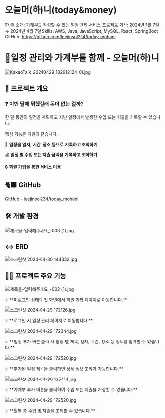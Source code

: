 # 오늘머(하)니(today&money)

한 줄 소개: 가계부도 작성할 수 있는 일정 관리 서비스
프로젝트 기간: 2024년 1월 7일 → 2024년 4월 7일
Skills: AWS, Java, JavaScript, MySQL, React, SpringBoot
GitHub: https://github.com/leejinsol234/today_mohani

# 📅일정 관리와 가계부를 함께 - 오늘머(하)니

![KakaoTalk_20240429_182912124_01.jpg](%E1%84%8B%E1%85%A9%E1%84%82%E1%85%B3%E1%86%AF%E1%84%86%E1%85%A5(%E1%84%92%E1%85%A1)%E1%84%82%E1%85%B5(today&money)%201d207de4524a411397f2b9ec641fdacf/KakaoTalk_20240429_182912124_01.jpg)

## 🔖 프로젝트 개요

### ❓ 이번 달에 뭐했길래 돈이 없는 걸까?

한 달 동안의 일정을 계획하고 지난 일정에서 발생한 수입 또는 지출을 기록할 수 있습니다.

핵심 기능은 다음과 같습니다.

📅 **일정을 일자, 시간, 장소 등으로 기록하고 조회하기**

💰 **일정 별 수입 또는 지출 금액을 기록하고 조회하기**

🔒 **회원 가입을 통한 서비스 이용**

## 🐈‍⬛ GitHub

[GitHub - leejinsol234/today_mohani](https://github.com/leejinsol234/today_mohani)

## 🛠️ 개발 환경

![제목을-입력해주세요_-003 (1).jpg](%E1%84%8B%E1%85%A9%E1%84%82%E1%85%B3%E1%86%AF%E1%84%86%E1%85%A5(%E1%84%92%E1%85%A1)%E1%84%82%E1%85%B5(today&money)%201d207de4524a411397f2b9ec641fdacf/bb61c4fb-1b39-4ab2-83ed-3a45874d4e9c.png)

## ↔️ ERD

![스크린샷 2024-04-30 144332.jpg](%E1%84%8B%E1%85%A9%E1%84%82%E1%85%B3%E1%86%AF%E1%84%86%E1%85%A5(%E1%84%92%E1%85%A1)%E1%84%82%E1%85%B5(today&money)%201d207de4524a411397f2b9ec641fdacf/%25EC%258A%25A4%25ED%2581%25AC%25EB%25A6%25B0%25EC%2583%25B7_2024-04-30_144332.jpg)

## 👩‍💻 프로젝트 주요 기능

![제목을-입력해주세요_-002 (1).jpg](%E1%84%8B%E1%85%A9%E1%84%82%E1%85%B3%E1%86%AF%E1%84%86%E1%85%A5(%E1%84%92%E1%85%A1)%E1%84%82%E1%85%B5(today&money)%201d207de4524a411397f2b9ec641fdacf/%25EC%25A0%259C%25EB%25AA%25A9%25EC%259D%2584-%25EC%259E%2585%25EB%25A0%25A5%25ED%2595%25B4%25EC%25A3%25BC%25EC%2584%25B8%25EC%259A%2594_-002_(1).jpg)

<aside>
💡 **미로그인 상태의 첫 화면에서 회원 가입 페이지로 이동합니다.**

</aside>

![스크린샷 2024-04-29 172126.jpg](%E1%84%8B%E1%85%A9%E1%84%82%E1%85%B3%E1%86%AF%E1%84%86%E1%85%A5(%E1%84%92%E1%85%A1)%E1%84%82%E1%85%B5(today&money)%201d207de4524a411397f2b9ec641fdacf/%25EC%258A%25A4%25ED%2581%25AC%25EB%25A6%25B0%25EC%2583%25B7_2024-04-29_172126.jpg)

<aside>
💡 **로그인 시 일정 관리 페이지로 이동합니다.**

</aside>

![스크린샷 2024-04-29 172344.jpg](%E1%84%8B%E1%85%A9%E1%84%82%E1%85%B3%E1%86%AF%E1%84%86%E1%85%A5(%E1%84%92%E1%85%A1)%E1%84%82%E1%85%B5(today&money)%201d207de4524a411397f2b9ec641fdacf/%25EC%258A%25A4%25ED%2581%25AC%25EB%25A6%25B0%25EC%2583%25B7_2024-04-29_172344.jpg)

<aside>
💡 **일정 추가 버튼 클릭 시 일정 별 제목, 일자, 시간, 장소 등 정보를 입력할 수 있습니다.**

</aside>

![스크린샷 2024-04-29 172520.jpg](%E1%84%8B%E1%85%A9%E1%84%82%E1%85%B3%E1%86%AF%E1%84%86%E1%85%A5(%E1%84%92%E1%85%A1)%E1%84%82%E1%85%B5(today&money)%201d207de4524a411397f2b9ec641fdacf/04f6d805-a580-4095-8f53-137906273c1e.png)

<aside>
💡 **추가된 일정 제목을 클릭하면 상세 정보 조회가 가능합니다.**

</aside>

![스크린샷 2024-04-30 135414.jpg](%E1%84%8B%E1%85%A9%E1%84%82%E1%85%B3%E1%86%AF%E1%84%86%E1%85%A5(%E1%84%92%E1%85%A1)%E1%84%82%E1%85%B5(today&money)%201d207de4524a411397f2b9ec641fdacf/3177d789-601e-4f26-a9a9-7f2c29dc2c04.png)

<aside>
💡 **가계부 추가 버튼을 클릭하여 수입 또는 지출을 저장할 수 있습니다.**

</aside>

![스크린샷 2024-04-29 172520.jpg](%E1%84%8B%E1%85%A9%E1%84%82%E1%85%B3%E1%86%AF%E1%84%86%E1%85%A5(%E1%84%92%E1%85%A1)%E1%84%82%E1%85%B5(today&money)%201d207de4524a411397f2b9ec641fdacf/%25EC%258A%25A4%25ED%2581%25AC%25EB%25A6%25B0%25EC%2583%25B7_2024-04-29_172520.jpg)

<aside>
💡 **월별 총 수입 및 지출을 조회할 수 있습니다.**

</aside>
